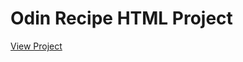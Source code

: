 # Odin Recipe HTML Project

<a href="https://nickmateja101.github.io/odin-recipe/">View Project</a>
